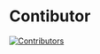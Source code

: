 
# Contibutor

[![Contributors](https://contrib.rocks/image?repo=bagussatoto/commit)](https://github.com/bagussatoto1/commit/graphs/contributors)